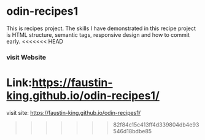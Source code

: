 # odin-recipes1

This is recipes project.
The skills I have demonstrated in this recipe project is HTML structure, semantic tags, responsive design and how to commit early.
<<<<<<< HEAD

### visit Website

Link:https://faustin-king.github.io/odin-recipes1/
=======
visit site: https://faustin-king.github.io/odin-recipes1/
>>>>>>> 82f84c15c413ff4d339804db4e93546d18bdbe85
